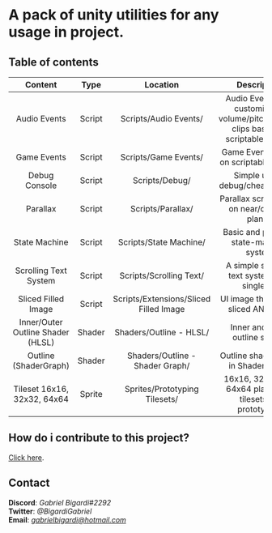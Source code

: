 # A pack of unity utilities for any usage in project.

## Table of contents
| Content | Type | Location | Description |
| :---: | :---: | :---: | :---: |
| Audio Events | Script | Scripts/Audio Events/ | Audio Events with customizable volume/pitch/random clips based on scriptable objects |
| Game Events | Script | Scripts/Game Events/ | Game Events based on scriptable objects |
| Debug Console | Script | Scripts/Debug/ | Simple useful debug/cheat console  |
| Parallax | Script | Scripts/Parallax/ | Parallax script based on near/clipping planes |
| State Machine | Script | Scripts/State Machine/ | Basic and powerful state-machine system |
| Scrolling Text System | Script | Scripts/Scrolling Text/ | A simple scrolling text system with singleton |
| Sliced Filled Image | Script | Scripts/Extensions/Sliced Filled Image | UI image that can be sliced AND filled |
| Inner/Outer Outline Shader (HLSL) | Shader | Shaders/Outline - HLSL/ | Inner and outer outline shader |
| Outline (ShaderGraph) | Shader | Shaders/Outline - Shader Graph/ | Outline shader made in Shader Graph |
| Tileset 16x16, 32x32, 64x64 | Sprite | Sprites/Prototyping Tilesets/ | 16x16, 32x32 and 64x64 platformer tilesets for prototyping |

## How do i contribute to this project?
[Click here](CONTRIBUTING.md).

## Contact
**Discord**: *Gabriel Bigardi#2292*  
**Twitter**: *@BigardiGabriel*  
**Email**: *gabrielbigardi@hotmail.com*  
